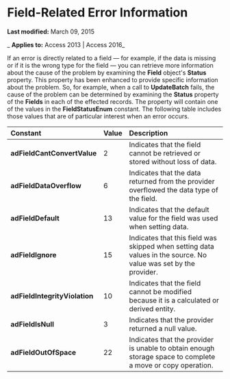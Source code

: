 
# Field-Related Error Information

 **Last modified:** March 09, 2015

 _ **Applies to:** Access 2013 | Access 2016_

If an error is directly related to a field — for example, if the data is missing or if it is the wrong type for the field — you can retrieve more information about the cause of the problem by examining the  **Field** object's **Status** property. This property has been enhanced to provide specific information about the problem. So, for example, when a call to **UpdateBatch** fails, the cause of the problem can be determined by examining the **Status** property of the **Fields** in each of the effected records. The property will contain one of the values in the **FieldStatusEnum** constant. The following table includes those values that are of particular interest when an error occurs.



|**Constant**|**Value**|**Description**|
|:-----|:-----|:-----|
|**adFieldCantConvertValue**|2|Indicates that the field cannot be retrieved or stored without loss of data.|
|**adFieldDataOverflow**|6|Indicates that the data returned from the provider overflowed the data type of the field.|
|**adFieldDefault**|13|Indicates that the default value for the field was used when setting data.|
|**adFieldIgnore**|15|Indicates that this field was skipped when setting data values in the source. No value was set by the provider.|
|**adFieldIntegrityViolation**|10|Indicates that the field cannot be modified because it is a calculated or derived entity.|
|**adFieldIsNull**|3|Indicates that the provider returned a null value.|
|**adFieldOutOfSpace**|22|Indicates that the provider is unable to obtain enough storage space to complete a move or copy operation.|
